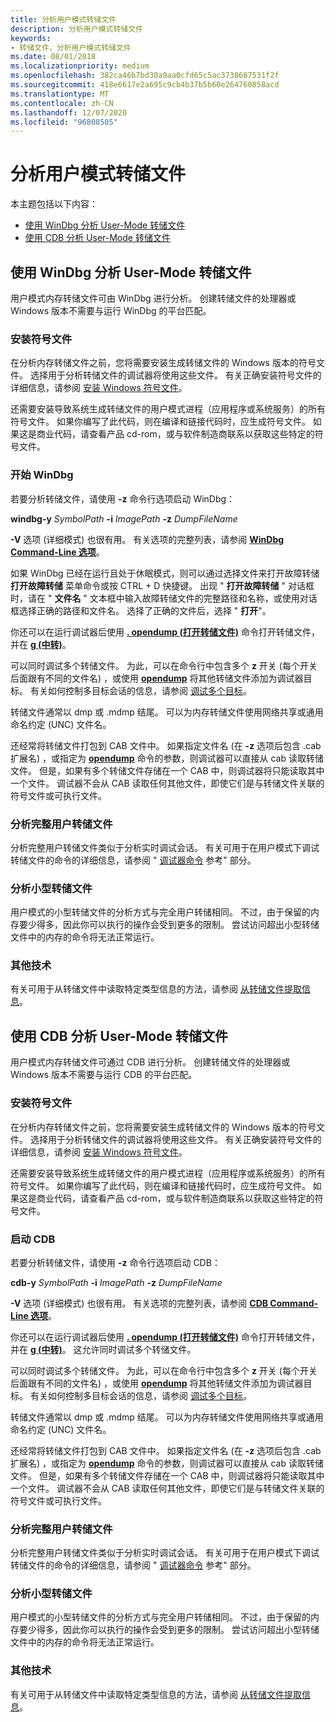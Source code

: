 ```yaml
---
title: 分析用户模式转储文件
description: 分析用户模式转储文件
keywords:
- 转储文件，分析用户模式转储文件
ms.date: 08/01/2018
ms.localizationpriority: medium
ms.openlocfilehash: 382ca46b7bd30a9aa0cfd65c5ac3738687531f2f
ms.sourcegitcommit: 418e6617e2a695c9cb4b37b5b60e264760858acd
ms.translationtype: MT
ms.contentlocale: zh-CN
ms.lasthandoff: 12/07/2020
ms.locfileid: "96808505"
---
```

# <a name="analyzing-a-user-mode-dump-file"></a>分析用户模式转储文件

本主题包括以下内容：

- [使用 WinDbg 分析 User-Mode 转储文件](#windbg)
- [使用 CDB 分析 User-Mode 转储文件](#cdb)


## <a name="span-idwindbgspanspan-idwindbgspananalyzing-a-user-mode-dump-file-with-windbg"></a><span id="windbg"></span><span id="WINDBG"></span>使用 WinDbg 分析 User-Mode 转储文件


用户模式内存转储文件可由 WinDbg 进行分析。 创建转储文件的处理器或 Windows 版本不需要与运行 WinDbg 的平台匹配。

### <a name="span-idinstalling_symbol_filesspanspan-idinstalling_symbol_filesspaninstalling-symbol-files"></a><span id="installing_symbol_files"></span><span id="INSTALLING_SYMBOL_FILES"></span>安装符号文件

在分析内存转储文件之前，您将需要安装生成转储文件的 Windows 版本的符号文件。 选择用于分析转储文件的调试器将使用这些文件。 有关正确安装符号文件的详细信息，请参阅 [安装 Windows 符号文件](installing-windows-symbol-files.md)。

还需要安装导致系统生成转储文件的用户模式进程（应用程序或系统服务）的所有符号文件。 如果你编写了此代码，则在编译和链接代码时，应生成符号文件。 如果这是商业代码，请查看产品 cd-rom，或与软件制造商联系以获取这些特定的符号文件。

### <a name="span-idstarting_windbgspanspan-idstarting_windbgspanstarting-windbg"></a><span id="starting_windbg"></span><span id="STARTING_WINDBG"></span>开始 WinDbg

若要分析转储文件，请使用 **-z** 命令行选项启动 WinDbg：

**windbg-y** *SymbolPath* **-i** *ImagePath* **-z** *DumpFileName*

**-V** 选项 (详细模式) 也很有用。 有关选项的完整列表，请参阅 [**WinDbg Command-Line 选项**](windbg-command-line-options.md)。

如果 WinDbg 已经在运行且处于休眠模式，则可以通过选择文件来打开故障转储 **打开故障转储** 菜单命令或按 CTRL + D 快捷键。 出现 " **打开故障转储** " 对话框时，请在 " **文件名** " 文本框中输入故障转储文件的完整路径和名称，或使用对话框选择正确的路径和文件名。 选择了正确的文件后，选择 " **打开**"。

你还可以在运行调试器后使用 [**. opendump (打开转储文件)**](-opendump--open-dump-file-.md) 命令打开转储文件，并在 [**g (中转)**](g--go-.md)。

可以同时调试多个转储文件。 为此，可以在命令行中包含多个 **z** 开关 (每个开关后面跟有不同的文件名) ，或使用 [**opendump**](-opendump--open-dump-file-.md) 将其他转储文件添加为调试器目标。 有关如何控制多目标会话的信息，请参阅 [调试多个目标](debugging-multiple-targets.md)。

转储文件通常以 dmp 或 .mdmp 结尾。 可以为内存转储文件使用网络共享或通用命名约定 (UNC) 文件名。

还经常将转储文件打包到 CAB 文件中。 如果指定文件名 (在 **-z** 选项后包含 .cab 扩展名) ，或指定为 [**opendump**](-opendump--open-dump-file-.md) 命令的参数，则调试器可以直接从 cab 读取转储文件。 但是，如果有多个转储文件存储在一个 CAB 中，则调试器将只能读取其中一个文件。 调试器不会从 CAB 读取任何其他文件，即使它们是与转储文件关联的符号文件或可执行文件。

### <a name="span-idanalyzing_a_full_user_dump_filespanspan-idanalyzing_a_full_user_dump_filespananalyzing-a-full-user-dump-file"></a><span id="analyzing_a_full_user_dump_file"></span><span id="ANALYZING_A_FULL_USER_DUMP_FILE"></span>分析完整用户转储文件

分析完整用户转储文件类似于分析实时调试会话。 有关可用于在用户模式下调试转储文件的命令的详细信息，请参阅 " [调试器命令](debugger-commands.md) 参考" 部分。

### <a name="span-idanalyzing_minidump_filesspanspan-idanalyzing_minidump_filesspananalyzing-minidump-files"></a><span id="analyzing_minidump_files"></span><span id="ANALYZING_MINIDUMP_FILES"></span>分析小型转储文件

用户模式的小型转储文件的分析方式与完全用户转储相同。 不过，由于保留的内存要少得多，因此你可以执行的操作会受到更多的限制。 尝试访问超出小型转储文件中的内存的命令将无法正常运行。

### <a name="span-idadditional_techniquesspanspan-idadditional_techniquesspanadditional-techniques"></a><span id="additional_techniques"></span><span id="ADDITIONAL_TECHNIQUES"></span>其他技术

有关可用于从转储文件中读取特定类型信息的方法，请参阅 [从转储文件提取信息](extracting-information-from-a-dump-file.md)。


## <a name="span-idcdbspanspan-idcdbspananalyzing-a-user-mode-dump-file-with-cdb"></a><span id="cdb"></span><span id="CDB"></span>使用 CDB 分析 User-Mode 转储文件

用户模式内存转储文件可通过 CDB 进行分析。 创建转储文件的处理器或 Windows 版本不需要与运行 CDB 的平台匹配。

### <a name="span-idinstalling_symbol_filesspanspan-idinstalling_symbol_filesspaninstalling-symbol-files"></a><span id="installing_symbol_files"></span><span id="INSTALLING_SYMBOL_FILES"></span>安装符号文件

在分析内存转储文件之前，您将需要安装生成转储文件的 Windows 版本的符号文件。 选择用于分析转储文件的调试器将使用这些文件。 有关正确安装符号文件的详细信息，请参阅 [安装 Windows 符号文件](installing-windows-symbol-files.md)。

还需要安装导致系统生成转储文件的用户模式进程（应用程序或系统服务）的所有符号文件。 如果你编写了此代码，则在编译和链接代码时，应生成符号文件。 如果这是商业代码，请查看产品 cd-rom，或与软件制造商联系以获取这些特定的符号文件。

### <a name="span-idstarting_cdbspanspan-idstarting_cdbspanstarting-cdb"></a><span id="starting_cdb"></span><span id="STARTING_CDB"></span>启动 CDB

若要分析转储文件，请使用 **-z** 命令行选项启动 CDB：

**cdb-y** *SymbolPath* **-i** *ImagePath* **-z** *DumpFileName*

**-V** 选项 (详细模式) 也很有用。 有关选项的完整列表，请参阅 [**CDB Command-Line 选项**](cdb-command-line-options.md)。

你还可以在运行调试器后使用 [**. opendump (打开转储文件)**](-opendump--open-dump-file-.md) 命令打开转储文件，并在 [**g (中转)**](g--go-.md)。 这允许同时调试多个转储文件。

可以同时调试多个转储文件。 为此，可以在命令行中包含多个 **z** 开关 (每个开关后面跟有不同的文件名) ，或使用 [**opendump**](-opendump--open-dump-file-.md) 将其他转储文件添加为调试器目标。 有关如何控制多目标会话的信息，请参阅 [调试多个目标](debugging-multiple-targets.md)。

转储文件通常以 dmp 或 .mdmp 结尾。 可以为内存转储文件使用网络共享或通用命名约定 (UNC) 文件名。

还经常将转储文件打包到 CAB 文件中。 如果指定文件名 (在 **-z** 选项后包含 .cab 扩展名) ，或指定为 [**opendump**](-opendump--open-dump-file-.md) 命令的参数，则调试器可以直接从 cab 读取转储文件。 但是，如果有多个转储文件存储在一个 CAB 中，则调试器将只能读取其中一个文件。 调试器不会从 CAB 读取任何其他文件，即使它们是与转储文件关联的符号文件或可执行文件。

### <a name="span-idanalyzing_a_full_user_dump_filespanspan-idanalyzing_a_full_user_dump_filespananalyzing-a-full-user-dump-file"></a><span id="analyzing_a_full_user_dump_file"></span><span id="ANALYZING_A_FULL_USER_DUMP_FILE"></span>分析完整用户转储文件

分析完整用户转储文件类似于分析实时调试会话。 有关可用于在用户模式下调试转储文件的命令的详细信息，请参阅 " [调试器命令](debugger-commands.md) 参考" 部分。

### <a name="span-idanalyzing_minidump_filesspanspan-idanalyzing_minidump_filesspananalyzing-minidump-files"></a><span id="analyzing_minidump_files"></span><span id="ANALYZING_MINIDUMP_FILES"></span>分析小型转储文件

用户模式的小型转储文件的分析方式与完全用户转储相同。 不过，由于保留的内存要少得多，因此你可以执行的操作会受到更多的限制。 尝试访问超出小型转储文件中的内存的命令将无法正常运行。

### <a name="span-idadditional_techniquesspanspan-idadditional_techniquesspanadditional-techniques"></a><span id="additional_techniques"></span><span id="ADDITIONAL_TECHNIQUES"></span>其他技术

有关可用于从转储文件中读取特定类型信息的方法，请参阅 [从转储文件提取信息](extracting-information-from-a-dump-file.md)。




 

 





